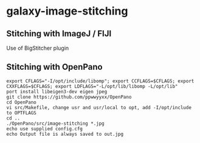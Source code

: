 # galaxy-image-stitching

## Stitching with ImageJ / FIJI

Use of BigStitcher plugin

## Stitching with OpenPano
```
export CFLAGS="-I/opt/include/libomp"; export CCFLAGS=$CFLAGS; export CXXFLAGS=$CFLAGS; export LDFLAGS="-L/opt/lib/libomp -L/opt/lib"
port install libeigen3-dev eigen jpeg
git clone https://github.com/ppwwyyxx/OpenPano
cd OpenPano
vi src/Makefile, change usr and usr/local to opt, add -I/opt/include to OPTFLAGS
cd ..
./OpenPano/src/image-stitching *.jpg
echo use supplied config.cfg
echo Output file is always saved to out.jpg
```


